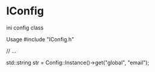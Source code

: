 IConfig
=======

ini config class

Usage
#include "IConfig.h"

// ...

std::string str = Config::Instance()->get("global", "email");

